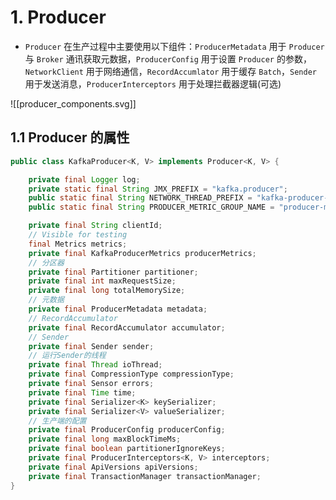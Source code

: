# 1. Producer

-  `Producer` 在生产过程中主要使用以下组件：`ProducerMetadata` 用于 `Producer` 与 `Broker` 通讯获取元数据，`ProducerConfig` 用于设置 `Producer` 的参数，`NetworkClient` 用于网络通信，`RecordAccumlator` 用于缓存 `Batch`，`Sender` 用于发送消息，`ProducerInterceptors` 用于处理拦截器逻辑(可选)

![[producer_components.svg]]

## 1.1 Producer 的属性
```java
public class KafkaProducer<K, V> implements Producer<K, V> {

    private final Logger log;
    private static final String JMX_PREFIX = "kafka.producer";
    public static final String NETWORK_THREAD_PREFIX = "kafka-producer-network-thread";
    public static final String PRODUCER_METRIC_GROUP_NAME = "producer-metrics";

    private final String clientId;
    // Visible for testing
    final Metrics metrics;
    private final KafkaProducerMetrics producerMetrics;
    // 分区器
    private final Partitioner partitioner;
    private final int maxRequestSize;
    private final long totalMemorySize;
    // 元数据
    private final ProducerMetadata metadata;
    // RecordAccumulator
    private final RecordAccumulator accumulator;
    // Sender
    private final Sender sender;
    // 运行Sender的线程
    private final Thread ioThread;
    private final CompressionType compressionType;
    private final Sensor errors;
    private final Time time;
    private final Serializer<K> keySerializer;
    private final Serializer<V> valueSerializer;
    // 生产端的配置
    private final ProducerConfig producerConfig;
    private final long maxBlockTimeMs;
    private final boolean partitionerIgnoreKeys;
    private final ProducerInterceptors<K, V> interceptors;
    private final ApiVersions apiVersions;
    private final TransactionManager transactionManager;
}
```
